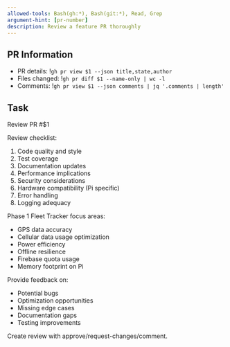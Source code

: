 ```yaml
---
allowed-tools: Bash(gh:*), Bash(git:*), Read, Grep
argument-hint: [pr-number]
description: Review a feature PR thoroughly
---
```


## PR Information
- PR details: !`gh pr view $1 --json title,state,author`
- Files changed: !`gh pr diff $1 --name-only | wc -l`
- Comments: !`gh pr view $1 --json comments | jq '.comments | length'`

## Task

Review PR #$1

Review checklist:
1. Code quality and style
2. Test coverage
3. Documentation updates
4. Performance implications
5. Security considerations
6. Hardware compatibility (Pi specific)
7. Error handling
8. Logging adequacy

Phase 1 Fleet Tracker focus areas:
- GPS data accuracy
- Cellular data usage optimization
- Power efficiency
- Offline resilience
- Firebase quota usage
- Memory footprint on Pi

Provide feedback on:
- Potential bugs
- Optimization opportunities  
- Missing edge cases
- Documentation gaps
- Testing improvements

Create review with approve/request-changes/comment.